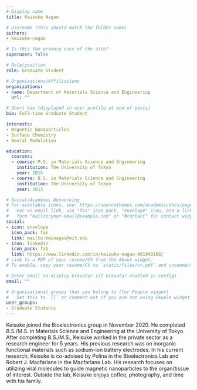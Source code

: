 ```yaml
---
# Display name
title: Keisuke Nagao

# Username (this should match the folder name)
authors:
- keisuke-nagao

# Is this the primary user of the site?
superuser: false

# Role/position
role: Graduate Student

# Organizations/Affiliations
organizations:
- name: Department of Materials Science and Engineering
  url: ""

# Short bio (displayed in user profile at end of posts)
bio: Full-time Graduate Student

interests:
- Magnetic Nanoparticles
- Surface Chemistry
- Neural Modulation

education:
  courses:
  - course: M.S. in Materials Science and Engineering
    institution: The University of Tokyo
    year: 2015
  - course: B.S. in Materials Science and Engineering
    institution: The University of Tokyo
    year: 2013

# Social/Academic Networking
# For available icons, see: https://sourcethemes.com/academic/docs/page-builder/#icons
#   For an email link, use "fas" icon pack, "envelope" icon, and a link in the
#   form "mailto:your-email@example.com" or "#contact" for contact widget.
social:
- icon: envelope
  icon_pack: fas
  link: mailto:keinagao@mit.edu
- icon: linkedin
  icon_pack: fab
  link: https://www.linkedin.com/in/keisuke-nagao-661049168/
# Link to a PDF of your resume/CV from the About widget.
# To enable, copy your resume/CV to `static/files/cv.pdf` and uncomment the lines below.

# Enter email to display Gravatar (if Gravatar enabled in Config)
email: ""

# Organizational groups that you belong to (for People widget)
#   Set this to `[]` or comment out if you are not using People widget.
user_groups:
- Graduate Students
---
```

Keisuke joined the Bioelectronics group in November 2020. He completed B.S./M.S. in Materials Science and Engineering at the University of Tokyo. After completing B.S./M.S., Keisuke worked in the private sector as a research engineer for 5 years. His previous research was on inorganic functional materials such as sodium-ion battery electrodes. In his current research, Keisuke is co-advised by Polina in the Bioelectronics Lab and Robert J. Macfarlane in the Macfarlane Lab. His research focuses on utilizing viral molecules to guide magnetic nanoparticles to the organ/tissue of interest. Outside the lab, Keisuke enjoys coffee, photography, and time with his family.

